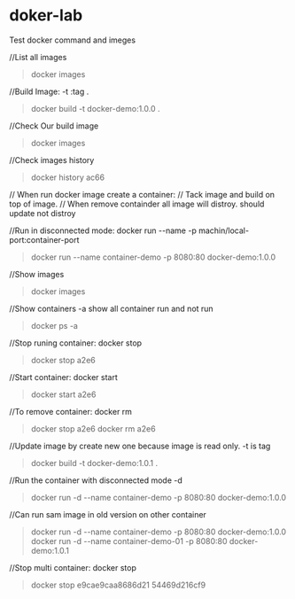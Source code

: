 # doker-lab
Test docker command and imeges

//List all images
> docker images

//Build Image: -t <image name>:tag .
> docker build -t docker-demo:1.0.0 .

//Check Our build image
> docker images

//Check images history
> docker history ac66

// When run docker image create a container: 
// Tack image and build on top of image. 
// When remove containder all image will distroy. should update not distroy

//Run in disconnected mode: docker run --name <name> -p machin/local-port:container-port <image name>
> docker run --name container-demo -p 8080:80 docker-demo:1.0.0

//Show images
>docker images

//Show containers -a show all container run and not run
>docker ps -a

//Stop runing container: docker stop <id>
>docker stop a2e6

//Start container: docker start <id>
>docker start a2e6


//To remove container: docker rm <id>
>docker stop a2e6
>docker rm a2e6

//Update image by create new one because image is read only. -t is tag
>docker build -t docker-demo:1.0.1 .

//Run the container with disconnected mode -d
>docker run -d --name container-demo -p 8080:80 docker-demo:1.0.0

//Can run sam image in old version on other container
>docker run -d --name container-demo -p 8080:80 docker-demo:1.0.0
>docker run -d --name container-demo-01 -p 8080:80 docker-demo:1.0.1

//Stop multi container: docker stop <id-01> <id-02>
>docker stop e9cae9caa8686d21 54469d216cf9
